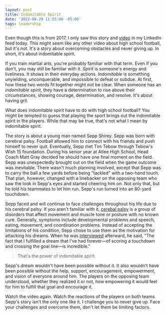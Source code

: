 ```yaml
---
layout: post
title: Indomitable Spirit
date: '2022-08-29 11:55:00 -05:00'
tags: leadership
---
```


Even though this is from 2017, I only saw this story and [video](https://youtu.be/2AqPN6KJOzo) in my LinkedIn feed today. This might seem like any other video about high school football, but it's not. It's a story about overcoming obstacles and never giving up. In short, it's about indomitable spirit.

If you train martial arts, you're probably familiar with that term. Even if you don't, you may still be familiar with it. *Spirit* is someone's energy and liveliness. It shows in their everyday actions. *Indomitable* is something unyielding, unconquerable, and impossible to defeat or subdue. At first, how these two words fit together might not be clear. When someone has an *indomitable spirit*, they have a determination to rise above their circumstances, showing courage, determination, and resolve. It's about having grit.

What does indomitable spirit have to do with high school football? You might be tempted to guess that playing the sport brings out the indomitable spirit in the players. While that may be true, that's not what I mean by indomitable spirit.

The story is about a young man named Sepp Shirey. Sepp was born with cerebral palsy. Football allowed him to connect with his friends and push himself to never quit. Eventually, Sepp met Tim Tebow through Tebow's Wish 15 foundation. During his senior year at Atlee High School, Head Coach Matt Gray decided he should have one final moment on the field. Sepp was unexpectedly brought out on the field when the game outcome was inevitable. There wasn't much planning involved, except that Sepp was to carry the ball a few yards before being "tackled" with a two-hand touch. That plan, however, changed with a linebacker on the opposing team who saw the look in Sepp's eyes and started cheering him on. Not only that, but he told his teammates to let him run. Sepp's run turned into an 80-yard touchdown. 

Sepp faced and will continue to face challenges throughout his life due to his cerebral palsy. If you aren't familiar with it, [cerebal palsy](https://www.mayoclinic.org/diseases-conditions/cerebral-palsy/symptoms-causes/syc-20353999) is a group of disorders that affect movement and muscle tone or posture with no known cure. Generally, symptoms include developmental problems and speech, eating, movement, and coordination problems. Instead of accepting the limitations of his condition, Sepp chose to use them as the motivation for attacking his dreams. When he was [interviewed](https://www.wtvr.com/2017/11/02/the-story-behind-sepp-shireys-inspirational-touchdown-run) afterward, he said, "The fact that I fulfilled a dream that I've had forever&mdash;of scoring a touchdown and crossing the goal line&mdash;is incredible."

> That's the power of indomitable spirit.

Sepp's dream wouldn't have been possible without it. It also wouldn't have been possible without the help, support, encouragement, empowerment, and vision of everyone around him. The players on the opposing team understood, whether they realized it or not, how empowering it would feel for him to fulfill that goal and encourage it.

Watch the video again. Watch the reactions of the players on both teams. Sepp's story isn't the only one like it. I challenge you to never give up. Face your challenges and overcome them, don't let them be limiting factors.
